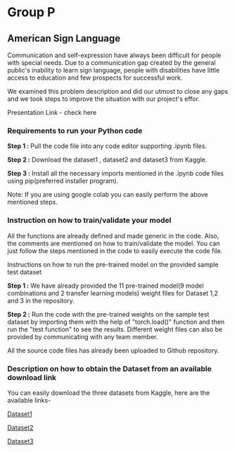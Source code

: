 # Group P
## **American Sign Language**

Communication and self-expression have always been difficult for people with special needs. Due to a communication gap created by the general public's inability to learn sign language, people with disabilities have little access to education and few prospects for successful work.

We examined this problem description and did our utmost to close any gaps and we took steps to improve the situation with our project's effor.

Presentation Link - check here


### **Requirements to run your Python code** 
**Step 1 :** Pull the code file into any code editor supporting .ipynb files.

**Step 2 :** Download the dataset1 , dataset2 and dataset3 from Kaggle.

**Step 3 :** Install all the necessary imports mentioned in the .ipynb code files using pip(preferred installer program).

Note: If you are using google colab you can easily perform the above mentioned steps.

### **Instruction on how to train/validate your model**
All the functions are already defined and made generic in the code. Also, the comments are mentioned on how to train/validate the model. You can just follow the steps mentioned in the code to easily execute the code file.

Instructions on how to run the pre-trained model on the provided sample test dataset

**Step 1 :** We have already provided the 11 pre-trained model(9 model combinations and 2 transfer learning models) weight files for Dataset 1,2 and 3 in the repository.

**Step 2 :** Run the code with the pre-trained weights on the sample test dataset by importing them with the help of "torch.load()" function and then run the "test function" to see the results. Different weight files can also be provided by communicating with any team member.


All the source code files has already been uploaded to Github repository.

### **Description on how to obtain the Dataset from an available download link**
You can easily download the three datasets from Kaggle, here are the available links-

[Dataset1](https://www.kaggle.com/datasets/grassknoted/asl-alphabet)

[Dataset2](https://www.kaggle.com/datasets/ayuraj/asl-dataset)

[Dataset3](https://www.kaggle.com/datasets/ayuraj/american-sign-language-dataset)

